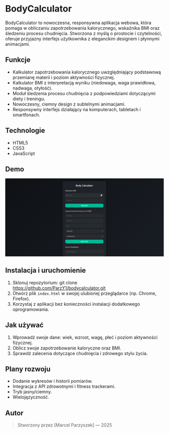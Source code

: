# BodyCalculator

BodyCalculator to nowoczesna, responsywna aplikacja webowa, która pomaga w obliczaniu zapotrzebowania kalorycznego, wskaźnika BMI oraz śledzeniu procesu chudnięcia. Stworzona z myślą o prostocie i czytelności, oferuje przyjazny interfejs użytkownika z eleganckim designem i płynnymi animacjami.

## Funkcje

- Kalkulator zapotrzebowania kalorycznego uwzględniający podstawową przemianę materii i poziom aktywności fizycznej.
- Kalkulator BMI z interpretacją wyniku (niedowaga, waga prawidłowa, nadwaga, otyłość).
- Moduł śledzenia procesu chudnięcia z podpowiedziami dotyczącymi diety i treningu.
- Nowoczesny, ciemny design z subtelnymi animacjami.
- Responsywny interfejs działający na komputerach, tabletach i smartfonach.

## Technologie

- HTML5
- CSS3
- JavaScript 


## Demo

![Ekran główny](Screen.png)


## Instalacja i uruchomienie

1. Sklonuj repozytorium:
git clone https://github.com/ParzY1/bodycalculator.git
2. Otwórz plik `index.html` w swojej ulubionej przeglądarce (np. Chrome, Firefox).
3. Korzystaj z aplikacji bez konieczności instalacji dodatkowego oprogramowania.

## Jak używać

1. Wprowadź swoje dane: wiek, wzrost, wagę, płeć i poziom aktywności fizycznej.
2. Oblicz swoje zapotrzebowanie kaloryczne oraz BMI.
3. Sprawdź zalecenia dotyczące chudnięcia i zdrowego stylu życia.

## Plany rozwoju

- Dodanie wykresów i historii pomiarów.
- Integracja z API zdrowotnymi i fitness trackerami.
- Tryb jasny/ciemny.
- Wielojęzyczność.

## Autor

> Stworzony przez [Marcel Parzyszek] — 2025
